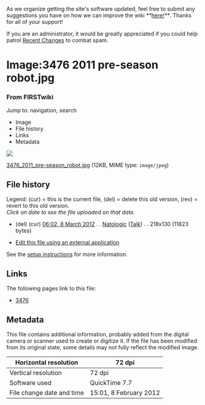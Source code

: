 As we organize getting the site's software updated, feel free to submit any
suggestions you have on how we can improve the wiki
_**_[here!](/index.php/User:Hallry/Suggestions "User:Hallry/Suggestions"
)_**_. Thanks for all of your support!

If you are an administrator, it would be greatly appreciated if you could help
patrol [Recent Changes](/index.php/Special:Recentchanges
"Special:Recentchanges" ) to combat spam.

# Image:3476 2011 pre-season robot.jpg

### From FIRSTwiki

Jump to: navigation, search

  * Image
  * File history
  * Links
  * Metadata

![](/media/d/dd/3476_2011_pre-season_robot.jpg)

[3476_2011_pre-season_robot.jpg](/media/d/dd/3476_2011_pre-season_robot.jpg
"3476 2011 pre-season robot.jpg" ) (12KB, MIME type: `image/jpeg`)

## File history

Legend: (cur) = this is the current file, (del) = delete this old version,
(rev) = revert to this old version.  
_Click on date to see the file uploaded on that date_.

  * (del) (cur) [06:02, 8 March 2012](/media/d/dd/3476_2011_pre-season_robot.jpg "/media/d/dd/3476 2011 pre-season robot.jpg" ) . . [Natologic](/index.php?title=User:Natologic&action=edit "User:Natologic" ) ([Talk](/index.php/User_talk:Natologic "User talk:Natologic" )) . . 218x130 (11823 bytes)
  

  * [Edit this file using an external application](/index.php?title=Image:3476_2011_pre-season_robot.jpg&action=edit&externaledit=true&mode=file "Image:3476 2011 pre-season robot.jpg" )

See the [setup
instructions](http://meta.wikimedia.org/wiki/Help:External_editors
"http://meta.wikimedia.org/wiki/Help:External_editors" ) for more information.

## Links

The following pages link to this file:

  * [3476](/index.php/3476 "3476" )

## Metadata

This file contains additional information, probably added from the digital
camera or scanner used to create or digitize it. If the file has been modified
from its original state, some details may not fully reflect the modified
image.

Horizontal resolution |  72 dpi  
---|---  
Vertical resolution |  72 dpi  
Software used |  QuickTime 7.7  
File change date and time |  15:01, 8 February 2012  
  
